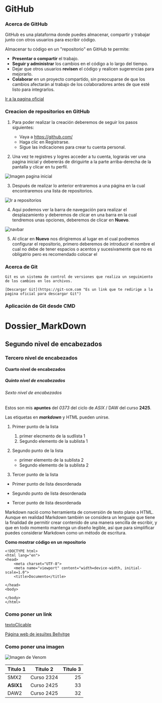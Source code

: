 # GitHub

### Acerca de GitHub

GitHub es una plataforma donde puedes almacenar, compartir y trabajar junto con otros usuarios para escribir código.


Almacenar tu código en un "repositorio" en GitHub te permite:


* __Presentar o compartir__ el trabajo.
* __Seguir y administrar__ los cambios en el código a lo largo del tiempo.
* Dejar que otros usuarios __revisen__ el código y realicen sugerencias para mejorarlo.
* __Colaborar__ en un proyecto compartido, sin preocuparse de que los cambios afectarán al trabajo de los colaboradores antes de que esté listo para integrarlos.

[Ir a la pagina oficial](https://github.com/ "Es un link que te redirige a la pagina oficial de GitHub")


### Creacion de repositorios en GitHub

1. Para poder realizar la creación deberemos de seguir los pasos siguientes: 

    + Vaya a https://github.com/
    + Haga clic en Registrarse.
    + Sigue las indicaciones para crear tu cuenta personal.

    
2. Una vez te registres y logres acceder a tu cuenta, lograrás ver una pagina inicial y debererás de diriguirte a la parte arriba-derecha de la pantalla y clicar en tu perfil.

![Imagen pagina inicial](C:\Users\nahuel\Documents\GitHub\Dossier_GitHub_MarkDown_HTML\img_github\imageninicial.png "esta es la primera imagen de GitHub")


3. Después de realizar lo anterior entraremos a una página en la cual encontraremos una lista de repositorios.

![Ir a repositorios](C:\Users\nahuel\Documents\GitHub\Dossier_GitHub_MarkDown_HTML\img_github\lista_opciones.png "Esto es una lista en la cual se encuentra unas opciones para ir a los repositorios")


4. Aqui podemos ver la barra de navegación para realizar el desplazamiento y deberemos de clicar en una barra en la cual tendremos unas opciones, deberemos de clicar en **Nuevo**.

![navbar](C:\Users\nahuel\Documents\GitHub\Dossier_GitHub_MarkDown_HTML\img_github\barra.png "Aqui se pueden crear nuevos repositorios")

    
5.  Al clicar en **Nuevo** nos dirigiremos al lugar en el cual podremos configurar el repositorio, primero deberemos de introducir el nombre el cual no debe de tener espacios o acentos y sucesivamente que no es obligatrio pero es recomendado colocar el 



### Acerca de Git
    
    Git es un sistema de control de versiones que realiza un seguimiento de los cambios en los archivos. 

    [Descargar Git](https://git-scm.com "Es un link que te redirige a la pagina oficial para descargar Git")


### Aplicación de Git desde CMD













[//]: <> (Explicacion de como utilizar los diferentes niveles de markdown)


# Dossier_MarkDown
## Segundo nivel de encabezados
### Tercero nivel de encabezados
#### Cuarto nivel de encabezados
##### Quinto nivel de encabezados
###### Sexto nivel de encabezados


[//]: <> (Colocacion de negrita en los parrafos)

Estos son mis __apuntes__ del *0373* del ciclo de _ASIX_ / DAW del curso **2425**.

Las etiquetas en **_markdown_** y HTML pueden unirse.

1. Primer punto de la lista
    1. primer elecmento de la sudlista 1
    2. Segundo elemento de la sublista 1
2. Segundo punto de la lista
    * primer elemento de la sublista 2
    * Segundo elemento de la sublista 2







3. Tercer punto de la lista

* Primer punto de lista desordenada
- Segundo punto de lista desordenada
+ Tercer punto de lista desordenada









Markdown nació como herramienta de conversión de texto plano a HTML.
Aunque en realidad Markdown también se considera un lenguaje que tiene la finalidad de permitir crear contenido de una manera sencilla de escribir, y que en todo momento mantenga un diseño legible, así que para simplificar puedes considerar Markdown como un método de escritura.

**Como mostrar código en un repositorio**

```
<!DOCTYPE html>
<html lang="en">
<head>
    <meta charset="UTF-8">
    <meta name="viewport" content="width=device-width, initial-scale=1.0">
    <title>Documento</title>

</head>
<body>

</body>
</html>
```

### Como poner un link
[textoClicable](URL "Titulo opcional")

[Página web de jesuïtes Bellvitge](https://www.fje.edu/ca/jesuites-bellvitge/lescola "Titulo Opcional")


### Como poner una imagen

![Imagen de Venom](https://github.com/Nahuel-00/Dossier_MarkDown/blob/main/spider.jpg "Titulo opcional")

| Titulo 1| Titulo 2 | Titulo 3 |
|-------------|:---------:|---------:|
| SMX2     | Curso 2324   | 25  |
| **ASIX1**     | Curso 2425   | 33 |
| DAW2     | Curso 2425   | 32 |




